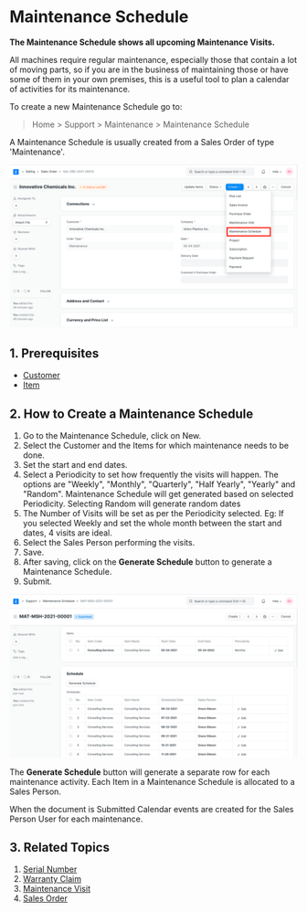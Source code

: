 
# Maintenance Schedule


**The Maintenance Schedule shows all upcoming Maintenance Visits.**


All machines require regular maintenance, especially those that contain a lot
of moving parts, so if you are in the business of maintaining those or have
some of them in your own premises, this is a useful tool to plan a calendar of
activities for its maintenance.


To create a new Maintenance Schedule go to:



> 
> Home > Support > Maintenance > Maintenance Schedule
> 
> 
> 


A Maintenance Schedule is usually created from a Sales Order of type 'Maintenance'.


![SO Maintenance Schedule](/files/so-maintenance-schedule.png)


## 1. Prerequisites


* [Customer](/docs/en/CRM/customer)
* [Item](/docs/en/stock/item)


## 2. How to Create a Maintenance Schedule


1. Go to the Maintenance Schedule, click on New.
2. Select the Customer and the Items for which maintenance needs to be done.
3. Set the start and end dates.
4. Select a Periodicity to set how frequently the visits will happen. The options are "Weekly", "Monthly", "Quarterly", "Half Yearly", "Yearly" and "Random". Maintenance Schedule will get generated based on selected Periodicity. Selecting Random will generate random dates
5. The Number of Visits will be set as per the Periodicity selected. Eg: If you selected Weekly and set the whole month between the start and dates, 4 visits are ideal.
6. Select the Sales Person performing the visits.
7. Save.
8. After saving, click on the **Generate Schedule** button to generate a Maintenance Schedule.
9. Submit.


![Maintenance Schedule](/files/maintenance-schedule-1.png)


The **Generate Schedule** button will generate a separate row for each maintenance activity. Each Item in a Maintenance Schedule is allocated to a Sales Person.


When the document is Submitted Calendar events are created for the Sales Person User for each maintenance.


## 3. Related Topics


1. [Serial Number](/docs/en/stock/serial-no)
2. [Warranty Claim](/docs/en/support/warranty-claim)
3. [Maintenance Visit](/docs/en/support/maintenance-visit)
4. [Sales Order](/docs/en/selling/sales-order)


